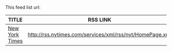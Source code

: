 This feed list url:

TITLE | RSS LINK
----- | -----
[New York Times](https://www.nytimes.com/) | <http://rss.nytimes.com/services/xml/rss/nyt/HomePage.xml>
